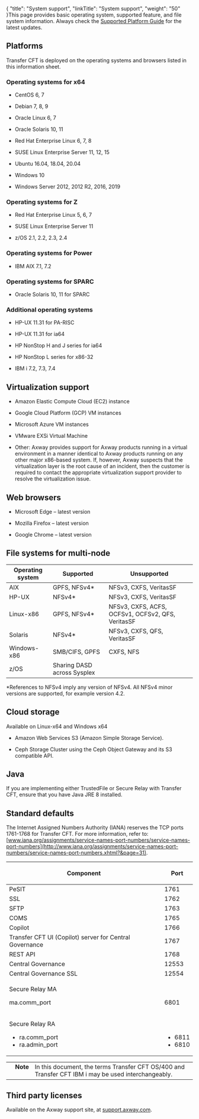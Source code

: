 {
    "title": "System support",
    "linkTitle": "System support",
    "weight": "50"
}This page provides basic operating system, supported feature, and file system information. Always check the [Supported Platform Guide](https://docs.axway.com/bundle/Axway_Products_SupportedPlatforms_allOS_en/resource/Axway_Products_SupportedPlatforms_allOS_en.pdf) for the latest updates.

## Platforms

Transfer CFT is deployed on the operating systems and browsers listed in this information sheet.

### Operating systems for x64

-   CentOS 6, 7
-   Debian 7, 8, 9
-   Oracle Linux 6, 7
-   Oracle Solaris 10, 11
-   Red Hat Enterprise Linux 6, 7, 8
-   SUSE Linux Enterprise Server 11, 12, 15
-   Ubuntu 16.04, 18.04, 20.04
-   Windows 10
-   Windows Server 2012, 2012 R2, 2016, 2019

### Operating systems for Z

-   Red Hat Enterprise Linux 5, 6, 7
-   SUSE Linux Enterprise Server 11
-   z/OS 2.1, 2.2, 2.3, 2.4

### Operating systems for Power

-   IBM AIX 7.1, 7.2

### Operating systems for SPARC

-   Oracle Solaris 10, 11 for SPARC

### Additional operating systems

-   HP-UX 11.31 for PA-RISC
-   HP-UX 11.31 for ia64
-   HP NonStop H and J series for ia64
-   HP NonStop L series for x86-32
-   IBM i 7.2, 7.3, 7.4

## <span id="Virtuali"></span>Virtualization support

-   Amazon Elastic Compute Cloud (EC2) instance
-   Google Cloud Platform (GCP) VM instances
-   Microsoft Azure VM instances
-   VMware EXSi Virtual Machine
-   Other: Axway provides support for Axway products running in a virtual environment in a manner identical to Axway products running on any other major x86-based system. If, however, Axway suspects that the virtualization layer is the root cause of an incident, then the customer is required to contact the appropriate virtualization support provider to resolve the virtualization issue.

## Web browsers

-   Microsoft Edge – latest version
-   Mozilla Firefox – latest version
-   Google Chrome – latest version

## File systems for multi-node

<table cellspacing="0">
   <col/>
   <col/>
   <col/>
   <thead>
      <tr>
         <th>Operating system</th>
         <th>Supported	</th>
         <th>Unsupported</th>
      </tr>
   </thead>
   <tbody>
      <tr>
         <td>	AIX	         </td>
         <td>GPFS, NFSv4*         </td>
         <td>NFSv3, CXFS, VeritasSF         </td>
      </tr>
      <tr>
         <td>HP-UX	         </td>
         <td>NFSv4*         </td>
         <td>	NFSv3, CXFS, VeritasSF         </td>
      </tr>
      <tr>
         <td>Linux-x86	         </td>
         <td>GPFS, NFSv4*         </td>
         <td>NFSv3, CXFS, ACFS, OCFSv1, OCFSv2, QFS, VeritasSF         </td>
      </tr>
      <tr>
         <td>Solaris	         </td>
         <td>NFSv4*         </td>
         <td>	NFSv3, CXFS, QFS, VeritasSF         </td>
      </tr>
      <tr>
         <td>Windows-x86         </td>
         <td>SMB/CIFS, GPFS	         </td>
         <td>CXFS, NFS         </td>
      </tr>
      <tr>
         <td>z/OS         </td>
         <td>	Sharing DASD across Sysplex         </td>
         <td>          </td>
      </tr>
   </tbody>
</table>

\*References to NFSv4 imply any version of NFSv4. All NFSv4 minor versions are supported, for example version 4.2.

## Cloud storage

Available on Linux-x64 and Windows x64

-   Amazon Web Services S3 (Amazon Simple Storage Service).
-   Ceph Storage Cluster using the Ceph Object Gateway and its S3 compatible API.

## Java

If you are implementing either TrustedFile or Secure Relay with Transfer CFT, ensure that you have Java JRE 8 installed.

## Standard defaults

The Internet Assigned Numbers Authority (IANA) reserves the TCP ports 1761-1768 for Transfer CFT. For more information, refer to: [www.iana.org/assignments/service-names-port-numbers/service-names-port-numbers](http://www.iana.org/assignments/service-names-port-numbers/service-names-port-numbers.xhtml?&page=31).

<table cellspacing="0">
   <col/>
         <col data-mc-conditions=""/>
   <thead>
      <tr>
         <th>Component</th>
         <th>
            <p>Port </p>
</th>
      </tr>
   </thead>
   <tbody>
      <tr>
         <td>PeSIT	         </td>
         <td>1761	         </td>
      </tr>
      <tr>
         <td>SSL	         </td>
         <td>1762	         </td>
      </tr>
      <tr>
         <td>SFTP         </td>
         <td>1763         </td>
      </tr>
      <tr>
         <td>COMS	         </td>
         <td>1765	         </td>
      </tr>
      <tr>
         <td>Copilot         </td>
         <td>1766	         </td>
      </tr>
      <tr>
         <td>Transfer CFT UI (Copilot) server for <span>Central Governance</span>         </td>
         <td>1767	         </td>
      </tr>
      <tr>
         <td>REST API         </td>
         <td>1768         </td>
      </tr>
      <tr>
         <td><span>Central Governance</span>
         </td>
         <td>12553	         </td>
      </tr>
      <tr>
         <td><span>Central Governance</span> SSL         </td>
         <td>12554         </td>
      </tr>
      <tr>
         <td>
            <p><span>Secure Relay</span> MA</p>
            <p>ma.comm_port</p>
         </td>
         <td>
            <p> </p>
            <p>6801</p>
         </td>
      </tr>
      <tr>
         <td>
            <p><span>Secure Relay</span> RA</p>
            <ul>
               <li>ra.comm_port               </li>
               <li>ra.admin_port               </li>
            </ul>
         </td>
         <td>
            <p> </p>
            <ul>
               <li>6811               </li>
               <li>6810               </li>
            </ul>
         </td>
      </tr>
   </tbody>
</table>

<table cellpadding="0" cellspacing="0">
   <col/>
   <col/>
   <col/>
      <tr>
         <td valign="top">         </td>
         <td valign="top"><span><b>Note</b></span>
         </td>
         <td data-mc-autonum="&lt;b&gt;Note&lt;/b&gt;" valign="top">In this document,  the terms Transfer CFT OS/400 and Transfer CFT IBM i may be used interchangeably.         </td>
      </tr>
</table>

## Third party licenses

Available on the Axway support site, at [support.axway.com](https://support.axway.com/en/documents/document-details/id/1441679).
